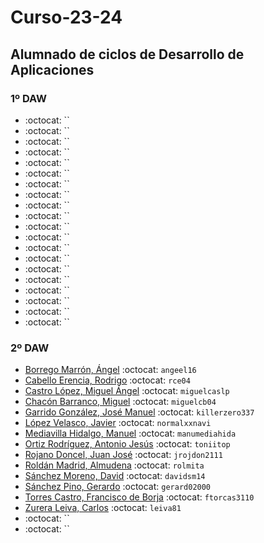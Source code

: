 # Curso-23-24
## Alumnado de ciclos de Desarrollo de Aplicaciones


### 1º DAW

- [](https://github.com/) :octocat: ``
- [](https://github.com/) :octocat: ``
- [](https://github.com/) :octocat: ``
- [](https://github.com/) :octocat: ``
- [](https://github.com/) :octocat: ``
- [](https://github.com/) :octocat: ``
- [](https://github.com/) :octocat: ``
- [](https://github.com/) :octocat: ``
- [](https://github.com/) :octocat: ``
- [](https://github.com/) :octocat: ``
- [](https://github.com/) :octocat: ``
- [](https://github.com/) :octocat: ``
- [](https://github.com/) :octocat: ``
- [](https://github.com/) :octocat: ``
- [](https://github.com/) :octocat: ``
- [](https://github.com/) :octocat: ``
- [](https://github.com/) :octocat: ``
- [](https://github.com/) :octocat: ``
- [](https://github.com/) :octocat: ``
- [](https://github.com/) :octocat: ``


### 2º DAW

- [Borrego Marrón, Ángel](https://github.com/angeel16) :octocat: `angeel16`
- [Cabello Erencia, Rodrigo](https://github.com/rce04) :octocat: `rce04`
- [Castro López, Miguel Ángel](https://github.com/miguelcaslp) :octocat: `miguelcaslp`
- [Chacón Barranco, Miguel](https://github.com/miguelcb04) :octocat: `miguelcb04`
- [Garrido González, José Manuel](https://github.com/killerzero337) :octocat: `killerzero337`
- [López Velasco, Javier](https://github.com/normalxxnavi) :octocat: `normalxxnavi`
- [Mediavilla Hidalgo, Manuel](https://github.com/manumediahida) :octocat: `manumediahida`
- [Ortiz Rodríguez, Antonio Jesús](https://github.com/toniitop) :octocat: `toniitop`
- [Rojano Doncel, Juan José](https://github.com/jrojdon2111) :octocat: `jrojdon2111`
- [Roldán Madrid, Almudena](https://github.com/rolmita) :octocat: `rolmita`
- [Sánchez Moreno, David](https://github.com/davidsm14) :octocat: `davidsm14`
- [Sánchez Pino, Gerardo](https://github.com/gerard02000) :octocat: `gerard02000`
- [Torres Castro, Francisco de Borja](https://github.com/ftorcas3110) :octocat: `ftorcas3110`
- [Zurera Leiva, Carlos](https://github.com/leiva81) :octocat: `leiva81`
- []() :octocat: ``
- []() :octocat: ``
